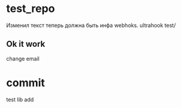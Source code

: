 # test_repo
Изменил текст теперь должна быть инфа webhoks.
ultrahook test/
## Ok it work
change email 
# commit 
test 
lib add  



